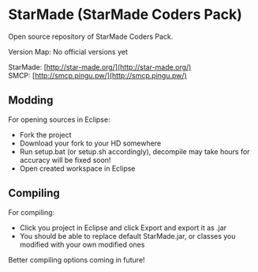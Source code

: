 StarMade (StarMade Coders Pack)
========

Open source repository of StarMade Coders Pack.

Version Map:
No official versions yet

StarMade: [http://star-made.org/](http://star-made.org/)                                                                   
SMCP: [http://smcp.pingu.pw/](http://smcp.pingu.pw/)

Modding
-----------

For opening sources in Eclipse:
* Fork the project
* Download your fork to your HD somewhere
* Run setup.bat (or setup.sh accordingly), decompile may take hours for accuracy will be fixed soon!
* Open created workspace in Eclipse

Compiling
-----------

For compiling:
* Click you project in Eclipse and click Export and export it as .jar
* You should be able to replace default StarMade.jar, or classes you modified with your own modified ones

Better compiling options coming in future!
